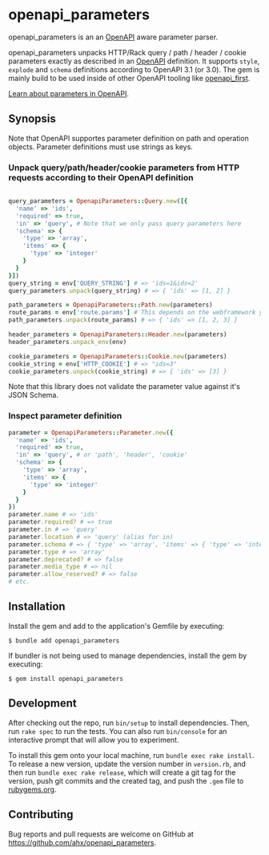 # openapi_parameters

openapi_parameters is an an [OpenAPI](https://www.openapis.org/) aware parameter parser.

openapi_parameters unpacks HTTP/Rack query / path / header / cookie parameters exactly as described in an [OpenAPI](https://www.openapis.org/) definition. It supports `style`, `explode` and `schema` definitions according to OpenAPI 3.1 (or 3.0). The gem is mainly build to be used inside of other OpenAPI tooling like [openapi_first](https://github.com/ahx/openapi_first).

[Learn about parameters in OpenAPI](https://spec.openapis.org/oas/latest.html#parameter-object).

## Synopsis

Note that OpenAPI supportes parameter definition on path and operation objects. Parameter definitions must use strings as keys.

### Unpack query/path/header/cookie parameters from HTTP requests according to their OpenAPI definition

```ruby

query_parameters = OpenapiParameters::Query.new([{
  'name' => 'ids',
  'required' => true,
  'in' => 'query', # Note that we only pass query parameters here
  'schema' => {
    'type' => 'array',
    'items' => {
      'type' => 'integer'
    }
  }
}])
query_string = env['QUERY_STRING'] # => 'ids=1&ids=2'
query_parameters.unpack(query_string) # => { 'ids' => [1, 2] }

path_parameters = OpenapiParameters::Path.new(parameters)
route_params = env['route.params'] # This depends on the webframework you are using
path_parameters.unpack(route_params) # => { 'ids' => [1, 2, 3] }

header_parameters = OpenapiParameters::Header.new(parameters)
header_parameters.unpack_env(env)

cookie_parameters = OpenapiParameters::Cookie.new(parameters)
cookie_string = env['HTTP_COOKIE'] # => "ids=3"
cookie_parameters.unpack(cookie_string) # => { 'ids' => [3] }
```

Note that this library does not validate the parameter value against it's JSON Schema.

### Inspect parameter definition

```ruby
parameter = OpenapiParameters::Parameter.new({
  'name' => 'ids',
  'required' => true,
  'in' => 'query', # or 'path', 'header', 'cookie'
  'schema' => {
    'type' => 'array',
    'items' => {
      'type' => 'integer'
    }
  }
})
parameter.name # => 'ids'
parameter.required? # => true
parameter.in # => 'query'
parameter.location # => 'query' (alias for in)
parameter.schema # => { 'type' => 'array', 'items' => { 'type' => 'integer' } }
parameter.type # => 'array'
parameter.deprecated? # => false
parameter.media_type # => nil
parameter.allow_reserved? # => false
# etc.
```

## Installation

Install the gem and add to the application's Gemfile by executing:

    $ bundle add openapi_parameters

If bundler is not being used to manage dependencies, install the gem by executing:

    $ gem install openapi_parameters

## Development

After checking out the repo, run `bin/setup` to install dependencies. Then, run `rake spec` to run the tests. You can also run `bin/console` for an interactive prompt that will allow you to experiment.

To install this gem onto your local machine, run `bundle exec rake install`. To release a new version, update the version number in `version.rb`, and then run `bundle exec rake release`, which will create a git tag for the version, push git commits and the created tag, and push the `.gem` file to [rubygems.org](https://rubygems.org).

## Contributing

Bug reports and pull requests are welcome on GitHub at https://github.com/ahx/openapi_parameters.
